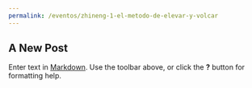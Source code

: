 ```yaml
---
permalink: /eventos/zhineng-1-el-metodo-de-elevar-y-volcar
---
```


## A New Post

Enter text in [Markdown](http://daringfireball.net/projects/markdown/). Use the toolbar above, or click the **?** button for formatting help.
